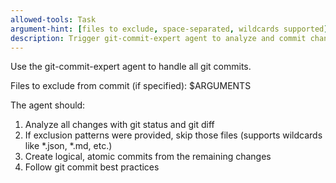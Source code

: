 ```yaml
---
allowed-tools: Task
argument-hint: [files to exclude, space-separated, wildcards supported]
description: Trigger git-commit-expert agent to analyze and commit changes
---
```


Use the git-commit-expert agent to handle all git commits.

Files to exclude from commit (if specified): $ARGUMENTS

The agent should:
1. Analyze all changes with git status and git diff
2. If exclusion patterns were provided, skip those files (supports wildcards like *.json, *.md, etc.)
3. Create logical, atomic commits from the remaining changes
4. Follow git commit best practices